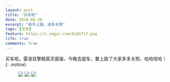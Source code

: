 ```yaml
---
layout: post
title: "买车啦"
date: 2018-08-30
excerpt: "新手上路，请多关照"
tags: [买车]
feature: https://i.imgur.com/Ds6S7lJ.png
life: true
comments: true
---
```

买车啦，雷凌双擎精英天窗版，今晚去提车，要上路了大家多多关照，哈哈哈哈！
{: .notice}
<figure>
    <img src="{{ site.staticUrl }}/image/jpg/tiche.jpeg?imageMogr2/auto-orient" />
    <img src="{{ site.staticUrl }}/image/jpg/xinche1.jpg?imageMogr2/auto-orient" />
    <img src="{{ site.staticUrl }}/image/jpg/xinche2.jpg?imageMogr2/auto-orient" />
</figure>
